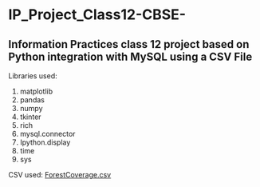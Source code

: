# IP_Project_Class12-CBSE-
Information Practices class 12 project based on Python integration with MySQL using a CSV File
----------------------------------------------------------------------------------------------
Libraries used:
1. matplotlib
2. pandas
3. numpy
4. tkinter
5. rich
6. mysql.connector
7. Ipython.display
8. time
9. sys

CSV used:
[ForestCoverage.csv](https://github.com/PiyushBOT/IP_Project_Class12-CBSE-/files/7259741/ForestCoverage.csv)
